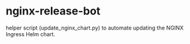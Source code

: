 # nginx-release-bot
 helper script (update_nginx_chart.py) to automate updating the NGINX Ingress Helm chart.
